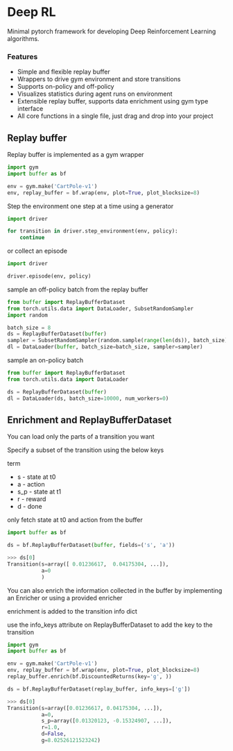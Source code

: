 # Deep RL

Minimal pytorch framework for developing Deep Reinforcement Learning algorithms.

### Features

* Simple and flexible replay buffer
* Wrappers to drive gym environment and store transitions
* Supports on-policy and off-policy
* Visualizes statistics during agent runs on environment
* Extensible replay buffer, supports data enrichment using gym type interface
* All core functions in a single file, just drag and drop into your project

## Replay buffer

Replay buffer is implemented as a gym wrapper

```python
import gym
import buffer as bf

env = gym.make('CartPole-v1')
env, replay_buffer = bf.wrap(env, plot=True, plot_blocksize=8)
```

Step the environment one step at a time using a generator

```python
import driver

for transition in driver.step_environment(env, policy):
    continue
```

or collect an episode

```python
import driver

driver.episode(env, policy)
```

sample an off-policy batch from the replay buffer

```python
from buffer import ReplayBufferDataset
from torch.utils.data import DataLoader, SubsetRandomSampler
import random

batch_size = 8
ds = ReplayBufferDataset(buffer)
sampler = SubsetRandomSampler(random.sample(range(len(ds)), batch_size))
dl = DataLoader(buffer, batch_size=batch_size, sampler=sampler)
```

sample an on-policy batch

```python
from buffer import ReplayBufferDataset
from torch.utils.data import DataLoader

ds = ReplayBufferDataset(buffer)
dl = DataLoader(ds, batch_size=10000, num_workers=0)
```

## Enrichment and ReplayBufferDataset

You can load only the parts of a transition you want

Specify a subset of the transition using the below keys

term
- s - state at t0
- a - action
- s_p - state at t1
- r - reward
- d - done

only fetch state at t0 and action from the buffer

```python
import buffer as bf

ds = bf.ReplayBufferDataset(buffer, fields=('s', 'a'))

>>> ds[0]
Transition(s=array([ 0.01236617,  0.04175304, ...]), 
           a=0
           )
```

You can also enrich the information collected in the buffer by implementing an Enricher or using a provided enricher

enrichment is added to the transition info dict

use the info_keys attribute on ReplayBufferDataset to add the key to the transition

```python
import gym
import buffer as bf

env = gym.make('CartPole-v1')
env, replay_buffer = bf.wrap(env, plot=True, plot_blocksize=8)
replay_buffer.enrich(bf.DiscountedReturns(key='g', ))

ds = bf.ReplayBufferDataset(replay_buffer, info_keys=['g'])

>>> ds[0]
Transition(s=array([0.01236617, 0.04175304, ...]),
           a=0,
           s_p=array([0.01320123, -0.15324907, ...]),
           r=1.0,
           d=False,
           g=8.02526121523242)

```